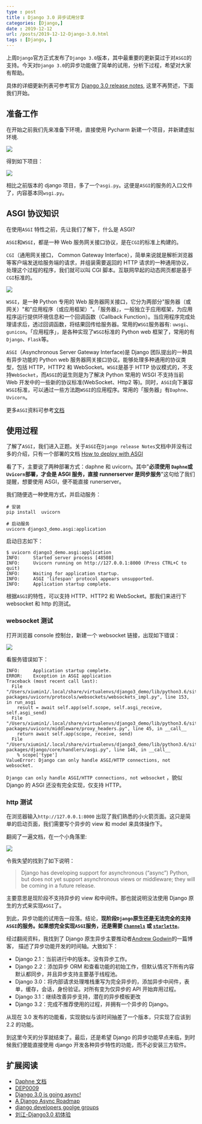 ```yaml
---
type : post
title : Django 3.0 异步试用分享
categories: [Django,] 
date : 2019-12-12 
url: /posts/2019-12-12-Django-3.0.html 
tags : [Django, ]
---
```


上周`Django`官方正式发布了`Django 3.0`版本，其中最重要的更新莫过于对`ASGI`的支持。今天对`Django 3.0`的异步功能做了简单的试用，分析下过程，希望对大家有帮助。

具体的详细更新列表可参考官方 [Django 3.0 release notes](https://docs.djangoproject.com/en/3.0/releases/3.0/), 这里不再赘述，下面我们开始。

## 准备工作

在开始之前我们先来准备下环境，直接使用 Pycharm 新建一个项目，并新建虚拟环境.

![](/static/imgs/django/django3-1.png)

得到如下项目：

![](/static/imgs/django/django3-asgi.png)

相比之前版本的 django 项目，多了一个`asgi.py`。这便是`ASGI`的服务的入口文件了，内容基本同`wsgi.py`。

## ASGI 协议知识

在使用`ASGI` 特性之前，先让我们了解下，什么是 ASGI?

`ASGI`和`WSGI`，都是一种 Web 服务网关接口协议，是在`CGI`的标准上构建的。

`CGI`（通用网关接口， Common Gateway Interface），简单来说就是解析浏览器等客户端发送给服务端的请求，并组装需要返回的 HTTP 请求的一种通用协议，处理这个过程的程序，我们就可以叫 CGI 脚本。互联网早起的动态网页都是基于`CGI`标准的。

![](/static/imgs/django/django3-cgi.png)

`WSGI`，是一种 Python 专用的 Web 服务器网关接口，它分为两部分"服务器（或网关）"和"应用程序（或应用框架）"。「服务器」，一般独立于应用框架，为应用程序运行提供环境信息和一个回调函数（Callback Function）。当应用程序完成处理请求后，透过回调函数，将结果回传给服务器。常用的`WSGI`服务器有: `uwsgi`、`gunicon`。「应用程序」，是各种实现了`WSGI`标准的 Python web 框架了，常用的有`Django`、`Flask`等。

`ASGI`（Asynchronous Server Gateway Interface)是 Django 团队提出的一种具有异步功能的 Python web 服务器网关接口协议。能够处理多种通用的协议类型，包括 HTTP，HTTP2 和 WebSocket。`WSGI`是基于 HTTP 协议模式的，不支持`WebSocket`，而`ASGI`的诞生则是为了解决 Python 常用的 WSGI 不支持当前 Web 开发中的一些新的协议标准(WebSocket、Http2 等)。同时，`ASGI`向下兼容`WSGI`标准，可以通过一些方法跑`WSGI`的应用程序。常用的「服务器」有`Daphne`、`Uvicorn`。

更多`ASGI`资料可参考[文档](https://asgi.readthedocs.io/en/latest/index.html)

## 使用过程

了解了`ASGI`，我们进入正题。关于`ASGI`在`Django release Notes`文档中并没有过多的介绍，只有一个部署的文档 [How to deploy with ASGI](https://docs.djangoproject.com/zh-hans/3.0/howto/deployment/asgi/)

看了下，主要说了两种部署方式：daphne 和 uvicorn。其中"**必须使用 `Daphne`或`Uvicorn`部署，才会是 ASGI 服务，直接 runnerserver 是同步服务**"这句给了我们提醒，想要使用 ASGI，便不能直接 runerserver。

我们随便选一种使用方式，并启动服务：

```
# 安装
pip install  uvicorn

# 启动服务
uvicorn django3_demo.asgi:application
```

启动日志如下：

```
$ uvicorn django3_demo.asgi:application
INFO:     Started server process [48508]
INFO:     Uvicorn running on http://127.0.0.1:8000 (Press CTRL+C to quit)
INFO:     Waiting for application startup.
INFO:     ASGI 'lifespan' protocol appears unsupported.
INFO:     Application startup complete.
```

根据`ASGI`的特性，可以支持 HTTP、HTTP2 和 WebSocket。那我们来进行下 websocket 和 http 的测试。

### **websocket 测试**

打开浏览器 console 控制台，新建一个 websocket 链接，出现如下错误：

![](/static/imgs/django/django3-websocket.png)

看服务错误如下：

```
INFO:     Application startup complete.
ERROR:    Exception in ASGI application
Traceback (most recent call last):
  File "/Users/xiumin1/.local/share/virtualenvs/django3_demo/lib/python3.6/site-packages/uvicorn/protocols/websockets/websockets_impl.py", line 153, in run_asgi
    result = await self.app(self.scope, self.asgi_receive, self.asgi_send)
  File "/Users/xiumin1/.local/share/virtualenvs/django3_demo/lib/python3.6/site-packages/uvicorn/middleware/proxy_headers.py", line 45, in __call__
    return await self.app(scope, receive, send)
  File "/Users/xiumin1/.local/share/virtualenvs/django3_demo/lib/python3.6/site-packages/django/core/handlers/asgi.py", line 146, in __call__
    % scope['type']
ValueError: Django can only handle ASGI/HTTP connections, not websocket.

```

`Django can only handle ASGI/HTTP connections, not websocket` ，貌似 Django 的 ASGI 还没有完全实现，仅支持 HTTP。

### **http 测试**

在浏览器输入`http://127.0.0.1:8000` 出现了我们熟悉的小火箭页面。这只是简单的启动页面，我们需要写个异步的 view 和 model 来具体操作下。

翻阅了一遍文档，在一个小角落里:

![](/static/imgs/django/django3-model-async.png)

令我失望的找到了如下说明：

> Django has developing support for asynchronous (“async”) Python, but does not yet support asynchronous views or middleware; they will be coming in a future release.

主要意思是现阶段不支持异步的 view 和中间件。那也就说明没法使用 Django 原生的方式来实现`ASGI`了。

到此，异步功能的试用告一段落。结论，**现阶段`Django`原生还是无法完全的支持`ASGI`的服务。如果想完全实现`ASGI`服务，还是需要 [`Channels`](https://channels.readthedocs.io/en/latest/) 或 [`starlette`](https://www.starlette.io/)**。

经过翻阅资料，我找到了 Django 原生异步主要推动者[Andrew Godwin](https://www.aeracode.org/2018/06/04/django-async-roadmap/)的一篇博客， 描述了异步功能开发的时间轴。大致如下：

- Django 2.1：当前进行中的版本。没有异步工作。
- Django 2.2：添加异步 ORM 和查看功能的初始工作，但默认情况下所有内容默认都同步，并且异步支持主要基于线程池。
- Django 3.0：将内部请求处理堆栈重写为完全异步的，添加异步中间件，表单，缓存，会话，身份验证。对所有变为仅异步的 API 开始弃用过程。
- Django 3.1：继续改善异步支持，潜在的异步模板更改
- Django 3.2：完成不推荐使用的过程，并拥有一个异步的 Django。

从现在 3.0 发布的功能看，实现貌似与该时间抽差了一个版本，只实现了应该到 2.2 的功能。

到这里今天的分享就结束了。最后，还是希望 Django 的异步功能早点来临，到时候我们便能直接使用 django 开发各种异步特性的功能，而不必安装三方软件。

## 扩展阅读

- [Daphne 文档](https://pypi.org/project/daphne/ "Daphne 文档")
- [DEP0009](https://github.com/django/deps/blob/master/accepted/0009-async.rst#views-http-handling "DEP0009")
- [Django 3.0 is going async!](https://hub.packtpub.com/django-3-0-is-going-async/ "Django 3.0 is going async!")
- [A Django Async Roadmap](https://www.aeracode.org/2018/06/04/django-async-roadmap/ "A Django Async Roadmap")
- [django developers goolge groups](https://groups.google.com/forum/#!msg/django-developers/5CVsR9FSqmg/qKD3QCrLCAAJ "django developers goolge groups")
- [刘江-Django3.0 初体验](http://www.liujiangblog.com/blog/47/ "刘江-Django3.0初体验")

